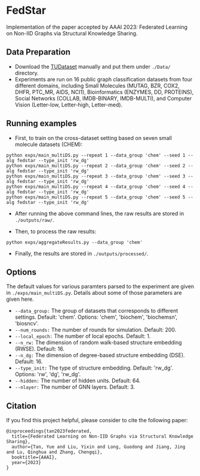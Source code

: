 # FedStar
Implementation of the paper accepted by AAAI 2023: Federated Learning on Non-IID Graphs via Structural Knowledge Sharing.

## Data Preparation
* Download the [TUDataset](https://chrsmrrs.github.io/datasets/docs/datasets/) manually and put them under ```./Data/``` directory.
* Experiments are run on 16 public graph classification datasets from four different domains, including Small Molecules (MUTAG, BZR, COX2, DHFR, PTC\_MR, AIDS, NCI1), Bioinformatics (ENZYMES, DD, PROTEINS), Social Networks (COLLAB, IMDB-BINARY, IMDB-MULTI), and Computer Vision (Letter-low, Letter-high, Letter-med).

## Running examples
* First, to train on the cross-dataset setting based on seven small molecule datasets (CHEM):
```
python exps/main_multiDS.py --repeat 1 --data_group 'chem' --seed 1 --alg fedstar --type_init 'rw_dg'
python exps/main_multiDS.py --repeat 2 --data_group 'chem' --seed 2 --alg fedstar --type_init 'rw_dg'
python exps/main_multiDS.py --repeat 3 --data_group 'chem' --seed 3 --alg fedstar --type_init 'rw_dg'
python exps/main_multiDS.py --repeat 4 --data_group 'chem' --seed 4 --alg fedstar --type_init 'rw_dg'
python exps/main_multiDS.py --repeat 5 --data_group 'chem' --seed 5 --alg fedstar --type_init 'rw_dg'
```

* After running the above command lines, the raw results are stored in ```./outputs/raw/```.

* Then, to process the raw results:
```
python exps/aggregateResults.py --data_group 'chem'
```

* Finally, the results are stored in ```./outputs/processed/```.

## Options
The default values for various paramters parsed to the experiment are given in ```./exps/main_multiDS.py```. Details about some of those parameters are given here.
* ```--data_group:```  The group of datasets that corresponds to different settings. Default: 'chem'. Options: 'chem', 'biochem', 'biochemsn', 'biosncv'.
* ```--num_rounds:``` The number of rounds for simulation. Default: 200.
* ```--local_epoch:``` The number of local epochs. Default: 1.
* ```--n_rw:``` The dimension of random walk-based structure embedding (RWSE). Default: 16.
* ```--n_dg:``` The dimension of degree-based structure embedding (DSE). Default: 16.
* ```--type_init:``` The type of structure embedding. Default: 'rw_dg'. Options: 'rw', 'dg', 'rw_dg'.
* ```--hidden:``` The number of hidden units. Default: 64.
* ```--nlayer:``` The number of GNN layers. Default: 3.

## Citation
If you find this project helpful, please consider to cite the following paper:
```
@inproceedings{tan2023federated,
  title={Federated Learning on Non-IID Graphs via Structural Knowledge Sharing},
  author={Tan, Yue and Liu, Yixin and Long, Guodong and Jiang, Jing and Lu, Qinghua and Zhang, Chengqi},
  booktitle={AAAI},
  year={2023}
}
```

